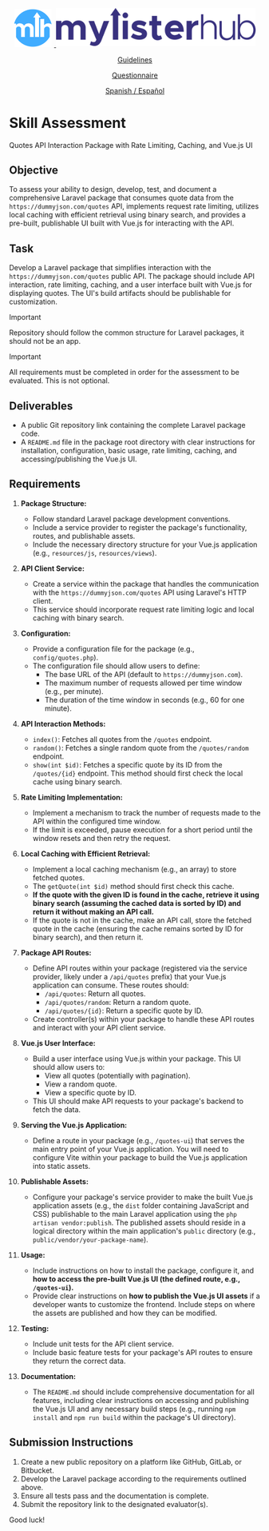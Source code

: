 <p align="center">
    <a href="https://mylisterhub.com" target="_blank">
        <img src="https://raw.githubusercontent.com/FmTod2/skill-assessment/7ff556c2bb35948c7ee4e23667191ed05d8f88f3/assets/logo.svg" width="75" alt="Logo" style="padding-right: 5px;">
        <img src="https://raw.githubusercontent.com/FmTod2/skill-assessment/7ff556c2bb35948c7ee4e23667191ed05d8f88f3/assets/company.svg" width="400" alt="MyListerHub" style="padding-bottom: 2px;">
    </a>
</p>

<p align="center">
    <a href="https://github.com/FmTod/">Guidelines</a>
</p>

<p align="center">
    <a href="https://forms.gle/gSqn6SE3Wa65b3bS7">Questionnaire</a>
</p>

<p align="center">
    <a href="./LEAME.md">Spanish / Español</a>
</p>

# Skill Assessment

Quotes API Interaction Package with Rate Limiting, Caching, and Vue.js UI

## Objective

To assess your ability to design, develop, test, and document a comprehensive Laravel package that consumes quote data from the `https://dummyjson.com/quotes` API, implements request rate limiting, utilizes local caching with efficient retrieval using binary search, and provides a pre-built, publishable UI built with Vue.js for interacting with the API.

## Task

Develop a Laravel package that simplifies interaction with the `https://dummyjson.com/quotes` public API. The package should include API interaction, rate limiting, caching, and a user interface built with Vue.js for displaying quotes. The UI's build artifacts should be publishable for customization.

> [!IMPORTANT]
> Repository should follow the common structure for Laravel packages, it should not be an app.

> [!IMPORTANT]
> All requirements must be completed in order for the assessment to be evaluated. This is not optional.

## Deliverables

* A public Git repository link containing the complete Laravel package code.
* A `README.md` file in the package root directory with clear instructions for installation, configuration, basic usage, rate limiting, caching, and accessing/publishing the Vue.js UI.

## Requirements

1. **Package Structure:**
    * Follow standard Laravel package development conventions.
    * Include a service provider to register the package's functionality, routes, and publishable assets.
    * Include the necessary directory structure for your Vue.js application (e.g., `resources/js`, `resources/views`).

2. **API Client Service:**
    * Create a service within the package that handles the communication with the `https://dummyjson.com/quotes` API using Laravel's HTTP client.
    * This service should incorporate request rate limiting logic and local caching with binary search.

3. **Configuration:**
    * Provide a configuration file for the package (e.g., `config/quotes.php`).
    * The configuration file should allow users to define:
        * The base URL of the API (default to `https://dummyjson.com`).
        * The maximum number of requests allowed per time window (e.g., per minute).
        * The duration of the time window in seconds (e.g., 60 for one minute).

4. **API Interaction Methods:**
    * `index()`: Fetches all quotes from the `/quotes` endpoint.
    * `random()`: Fetches a single random quote from the `/quotes/random` endpoint.
    * `show(int $id)`: Fetches a specific quote by its ID from the `/quotes/{id}` endpoint. This method should first check the local cache using binary search.

5. **Rate Limiting Implementation:**
    * Implement a mechanism to track the number of requests made to the API within the configured time window.
    * If the limit is exceeded, pause execution for a short period until the window resets and then retry the request.

6. **Local Caching with Efficient Retrieval:**
    * Implement a local caching mechanism (e.g., an array) to store fetched quotes.
    * The `getQuote(int $id)` method should first check this cache.
    * **If the quote with the given ID is found in the cache, retrieve it using binary search (assuming the cached data is sorted by ID) and return it without making an API call.**
    * If the quote is not in the cache, make an API call, store the fetched quote in the cache (ensuring the cache remains sorted by ID for binary search), and then return it.

7. **Package API Routes:**
    * Define API routes within your package (registered via the service provider, likely under a `/api/quotes` prefix) that your Vue.js application can consume. These routes should:
        * `/api/quotes`: Return all quotes.
        * `/api/quotes/random`: Return a random quote.
        * `/api/quotes/{id}`: Return a specific quote by ID.
    * Create controller(s) within your package to handle these API routes and interact with your API client service.

8. **Vue.js User Interface:**
    * Build a user interface using Vue.js within your package. This UI should allow users to:
        * View all quotes (potentially with pagination).
        * View a random quote.
        * View a specific quote by ID.
    * This UI should make API requests to your package's backend to fetch the data.

9. **Serving the Vue.js Application:**
    * Define a route in your package (e.g., `/quotes-ui`) that serves the main entry point of your Vue.js application. You will need to configure Vite within your package to build the Vue.js application into static assets.

10. **Publishable Assets:**
    * Configure your package's service provider to make the built Vue.js application assets (e.g., the `dist` folder containing JavaScript and CSS) publishable to the main Laravel application using the `php artisan vendor:publish`. The published assets should reside in a logical directory within the main application's `public` directory (e.g., `public/vendor/your-package-name`).

11. **Usage:**
    * Include instructions on how to install the package, configure it, and **how to access the pre-built Vue.js UI (the defined route, e.g., `/quotes-ui`).**
    * Provide clear instructions on **how to publish the Vue.js UI assets** if a developer wants to customize the frontend. Include steps on where the assets are published and how they can be modified.

12. **Testing:**
    * Include unit tests for the API client service.
    * Include basic feature tests for your package's API routes to ensure they return the correct data.

13. **Documentation:**
    * The `README.md` should include comprehensive documentation for all features, including clear instructions on accessing and publishing the Vue.js UI and any necessary build steps (e.g., running `npm install` and `npm run build` within the package's UI directory).

## Submission Instructions

1. Create a new public repository on a platform like GitHub, GitLab, or Bitbucket.
2. Develop the Laravel package according to the requirements outlined above.
3. Ensure all tests pass and the documentation is complete.
5. Submit the repository link to the designated evaluator(s).

Good luck!
